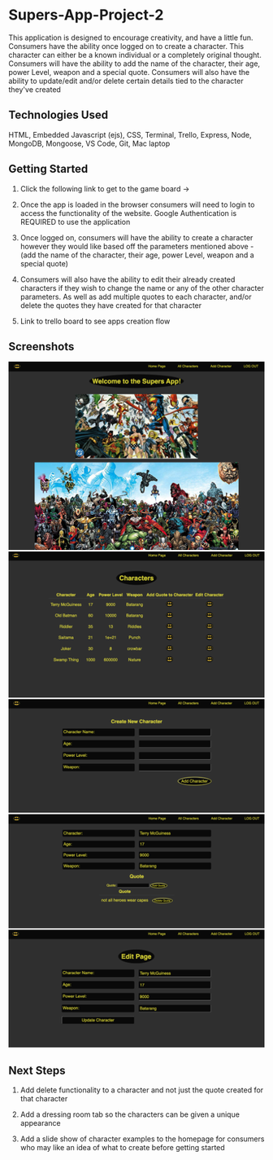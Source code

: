 # Supers-App-Project-2

This application is designed to encourage creativity, and have a little fun. Consumers have the ability once logged on to create a character. This character can either be a known individual or a completely original thought. Consumers will have the ability to add the name of the character, their age, power Level, weapon and a special quote. Consumers will also have the ability to update/edit and/or delete certain details tied to the character they've created

## Technologies Used 

HTML, Embedded Javascript (ejs), CSS, Terminal, Trello, Express, Node, MongoDB, Mongoose, VS Code, Git, Mac laptop


## Getting Started
1) Click the following link to get to the game board -> 

2) Once the app is loaded in the browser consumers will need to login to access the functionality of the website. Google Authentication is REQUIRED to use the application

3) Once logged on, consumers will have the ability to create a character however they would like based off the parameters mentioned above - (add the name of the character, their age, power Level, weapon and a special quote)

4) Consumers will also have the ability to edit their already created characters if they wish to change the name or any of the other character parameters. As well as add multiple quotes to each character, and/or delete the quotes they have created for that character

5) Link to trello board to see apps creation flow

## Screenshots

<img src="public/images/home-page.png" alt="home-page">
<img src="public/images/all-characters-page.png" alt="all-characters-page">
<img src="public/images/add-characters-page.png" alt="add-characters-page">
<img src="public/images/add or delete-quote-page.png" alt="add or delete-quote-page">
<img src="public/images/update-character-details-page.png" alt="update-character-details-page">


## Next Steps

1) Add delete functionality to a character and not just the quote created for that character

2) Add a dressing room tab so the characters can be given a unique appearance

3) Add a slide show of character examples to the homepage for consumers who may like an idea of what to create before getting started
